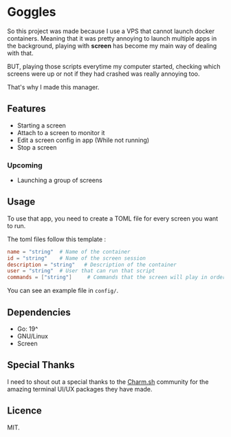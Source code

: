# Goggles

So this project was made because I use a VPS that cannot launch docker containers.
Meaning that it was pretty annoying to launch multiple apps in the background, playing with **screen** has become my 
main way of dealing with that.

BUT, playing those scripts everytime my computer started, checking which screens were up
or not if they had crashed was really annoying too.

That's why I made this manager.

## Features

- Starting a screen
- Attach to a screen to monitor it
- Edit a screen config in app (While not running)
- Stop a screen

### Upcoming
- Launching a group of screens

## Usage

To use that app, you need to create a TOML file for every screen you want to run.

The toml files follow this template : 
```toml
name = "string"  # Name of the container
id = "string"    # Name of the screen session
description = "string"   # Description of the container
user = "string"  # User that can run that script
commands = ["string"]     # Commands that the screen will play in order
```

You can see an example file in ``config/``.

## Dependencies
- Go: 19^
- GNU/Linux
- Screen

## Special Thanks
I need to shout out a special thanks to the [Charm.sh](https://charm.sh)
community for the amazing terminal UI/UX packages they have made.

## Licence
MIT.
